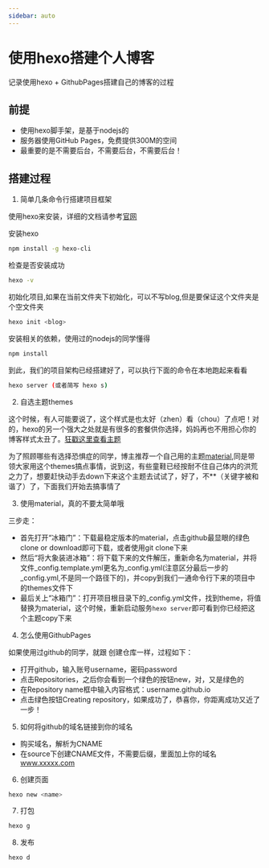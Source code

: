 ```yaml
---
sidebar: auto
---
```


# 使用hexo搭建个人博客

记录使用hexo + GithubPages搭建自己的博客的过程

## 前提

- 使用hexo脚手架，是基于nodejs的
- 服务器使用GitHub Pages，免费提供300M的空间
- 最重要的是不需要后台，不需要后台，不需要后台！

## 搭建过程

1. 简单几条命令行搭建项目框架

使用hexo来安装，详细的文档请参考[官网](https://hexo.io/zh-cn/docs/)

安装hexo

```bash
npm install -g hexo-cli
```

检查是否安装成功

```bash
hexo -v
```

初始化项目,如果在当前文件夹下初始化，可以不写blog,但是要保证这个文件夹是个空文件夹

```bash
hexo init <blog>
```

安装相关的依赖，使用过的nodejs的同学懂得

```bash
npm install
```

到此，我们的项目架构已经搭建好了，可以执行下面的命令在本地跑起来看看

```bash
hexo server (或者简写 hexo s)
```

2. 自选主题themes

这个时候，有人可能要说了，这个样式是也太好（zhen）看（chou）了点吧！对的，hexo的另一个强大之处就是有很多的套餐供你选择，妈妈再也不用担心你的博客样式太丑了。[狂戳这里查看主题](https://hexo.io/themes/)

为了照顾哪些有选择恐惧症的同学，博主推荐一个自己用的主题[material](https://github.com/viosey/hexo-theme-material),同是带领大家用这个themes搞点事情，说到这，有些童鞋已经按耐不住自己体内的洪荒之力了，想要赶快动手去down下来这个主题去试试了，好了，不**（关键字被和谐了）了，下面我们开始去搞事情了

3. 使用material，真的不要太简单哦

三步走：

- 首先打开“冰箱门”：下载最稳定版本的material，点击github最显眼的绿色clone or download即可下载，或者使用git clone下来
- 然后“将大象装进冰箱”：将下载下来的文件解压，重新命名为material，并将文件_config.template.yml更名为_config.yml(注意区分最后一步的_config.yml,不是同一个路径下的)，并copy到我们一通命令行下来的项目中的themes文件下
- 最后关上“冰箱门”：打开项目根目录下的_config.yml文件，找到theme，将值替换为material，这个时候，重新启动服务`hexo server`即可看到你已经把这个主题copy下来

4. 怎么使用GithubPages

如果使用过github的同学，就跟
创建仓库一样，过程如下：

- 打开github，输入账号username，密码password
- 点击Repositories，之后你会看到一个绿色的按钮new，对，又是绿色的
- 在Repository name框中输入内容格式：username.github.io
- 点击绿色按钮Creating repository，如果成功了，恭喜你，你距离成功又近了一步！

5. 如何将github的域名链接到你的域名

- 购买域名，解析为CNAME
- 在source下创建CNAME文件，不需要后缀，里面加上你的域名 www.xxxxx.com

6. 创建页面

```bash
hexo new <name>
```

7. 打包

```bash
hexo g
```

8. 发布

```bash
hexo d 
```

